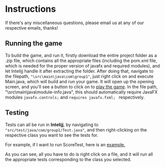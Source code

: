 # Instructions 

If there's any miscellaneous questions, please email us at any of our respective emails, thanks!

## Running the game

To build the game, and run it, firstly download the entire project folder as a .zip file, which contains all the appropriate files (including the pom.xml file, which is needed for the proper version of javafx and required modules), and let Intelijj handle it after extracting the folder. After doing that, navigate to the filepath, `"\src\main\java\com\group1"`, just right click on and execute Main.java, which will build and run your game. It will open up the opening screen, and you'll see a button to click on to [play the game](https://cdn.discordapp.com/attachments/499778411007574018/831379229470883840/unknown.png). In the file path, "\src\main\java\module-info.java", this should automatically require JavaFX modules `javafx.controls;` and `requires javafx.fxml; ` respectively. 


## Testing

Tests can all be run in **Intelijj**, by navigating to `"src/test/java/com/group1/Test.java"`, and then right-clicking on the respective class you want to see the tests for. 

For example, if I want to run ScoreTest, here is an [example.](https://cdn.discordapp.com/attachments/499778411007574018/831377806683930674/unknown.png) 

As you can see, all you have to do is right click on a file, and it will run all the appropriate tests corresponding to the class you selected. 

